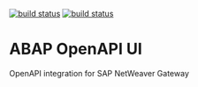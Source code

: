 [![build status](https://gitlab.com/geertjanklaps/abap-openapi-ui/badges/development/build.svg)](https://gitlab.com/geertjanklaps/abap-openapi-ui/commits/development)
[![build status](../badges/build.svg)](../commits/development)
# ABAP OpenAPI UI

OpenAPI integration for SAP NetWeaver Gateway